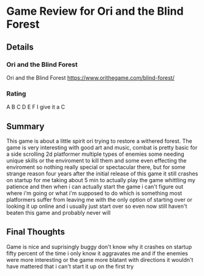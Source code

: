 # Game Review for Ori and the Blind Forest

## Details

### Ori and the Blind Forest
Ori and the Blind Forest https://www.orithegame.com/blind-forest/

### Rating
A B C D E F I give it a C

## Summary
This game is about a little spirit ori trying to restore a withered forest. The game is very interesting with good art and music, combat is pretty basic for a side scrolling 2d platformer multiple types of enemies some needing unique skills or the enviroment to kill them and some even effecting the enviroment so nothing really special or spectacular there, but for some strange reason four years after the initial release of this game it still crashes on startup for me taking about 5 min to actually play the game whittling my patience and then when i can actually start the game i can't figure out where i'm going or what i'm supposed to do which is something most platformers suffer from leaving me with the only option of starting over or looking it up online and i usually just start over so even now still haven't beaten this game and probably never will

## Final Thoughts
Game is nice and suprisingly buggy don't know why it crashes on startup fifty percent of the time i only know it aggravates me and if the enemies were more interesting or the game more blatant with directions it wouldn't have mattered that i can't start it up on the first try

